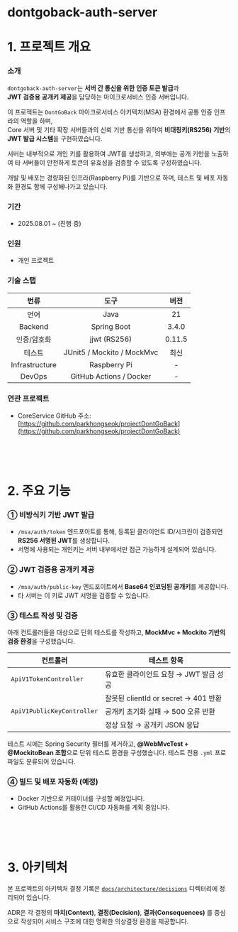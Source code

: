 # dontgoback-auth-server

# 1. 프로젝트 개요

### 소개

`dontgoback-auth-server`는 **서버 간 통신을 위한 인증 토큰 발급**과   
**JWT 검증용 공개키 제공**을 담당하는 마이크로서비스 인증 서버입니다.

이 프로젝트는 `DontGoBack` 마이크로서비스 아키텍처(MSA) 환경에서 공통 인증 인프라의 역할을 하며,   
Core 서버 및 기타 확장 서버들과의 신뢰 기반 통신을 위하여 **비대칭키(RS256) 기반**의 **JWT 발급 시스템**을 구현하였습니다.   

서버는 내부적으로 개인 키를 활용하여 JWT를 생성하고, 외부에는 공개 키만을 노출하여 타 서버들이 안전하게 토큰의 유효성을 검증할 수 있도록 구성하였습니다.

개발 및 배포는 경량화된 인프라(Raspberry Pi)를 기반으로 하며, 테스트 및 배포 자동화 환경도 함께 구성해나가고 있습니다.

### 기간

- 2025.08.01 \~ (진행 중)

### 인원

- 개인 프로젝트

### 기술 스탭

|      번류      |            도구            |  버전  |
| :------------: | :------------------------: | :----: |
|      언어      |            Java            |   21   |
|    Backend     |        Spring Boot         | 3.4.0  |
|  인증/암호화   |        jjwt (RS256)        | 0.11.5 |
|     테스트     | JUnit5 / Mockito / MockMvc |  최신  |
| Infrastructure |        Raspberry Pi        |   -    |
|     DevOps     |  GitHub Actions / Docker   |   -    |

### 연관 프로젝트

- CoreService GitHub 주소:
  [https://github.com/parkhongseok/projectDontGoBack](https://github.com/parkhongseok/projectDontGoBack)

<br/><br/><br/>

# 2. 주요 기능

### ① 비방식키 기반 JWT 발급

- `/msa/auth/token` 엔드포이트를 통해,
  등록된 클라이언트 ID/시크린이 검증되면 **RS256 서명된 JWT**를 생성합니다.
- 서명에 사용되는 개인키는 서버 내부에서만 접근 가능하게 설계되어 있습니다.

### ② JWT 검증용 공개키 제공

- `/msa/auth/public-key` 엔드포이트에서 **Base64 인코딩된 공개키**를 제공합니다.
- 타 서버는 이 키로 JWT 서명을 검증할 수 있습니다.

### ③ 테스트 작성 및 검증

아래 컨트롤러들을 대상으로 단위 테스트를 작성하고,
**MockMvc + Mockito 기반의 검증 환경**을 구성했습니다.

| 컨트롤러                   | 테스트 항목                            |
| -------------------------- | -------------------------------------- |
| `ApiV1TokenController`     | 유효한 클라이언트 요청 → JWT 발급 성공 |
|                            | 잘못된 clientId or secret → 401 반환   |
| `ApiV1PublicKeyController` | 공개키 초기화 실패 → 500 오류 반환     |
|                            | 정상 요청 → 공개키 JSON 응답           |

테스트 시에는 Spring Security 필터를 제거하고,
**@WebMvcTest + @MockitoBean 조합**으로 단위 테스트 환경을 구성했습니다.
테스트 전용 `.yml` 프로파일도 분류되어 있습니다.

### ④ 빌드 및 배포 자동화 (예정)

- Docker 기반으로 커테이너를 구성할 예정입니다.
- GitHub Actions를 활용한 CI/CD 자동화를 계획 중입니다.

<br/><br/><br/>

# 3. 아키텍처

본 프로젝트의 아키텍처 결정 기록은 [`docs/architecture/decisions`](./docs/architecture/decisions) 디렉터리에 정리되어 있습니다.

ADR은 각 결정의 **마치(Context)**, **결정(Decision)**, **결과(Consequences)** 를 중심으로 작성되어
서비스 구조에 대한 명확한 의상결정 환경을 제공합니다.
